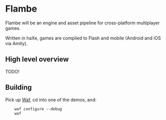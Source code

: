 Flambe
======

Flambe will be an engine and asset pipeline for cross-platform multiplayer games.

Written in haXe, games are compiled to Flash and mobile (Android and iOS via Amity).

High level overview
-------------------

TODO!

Building
--------

Pick up [Waf](https://code.google.com/p/waf/), cd into one of the demos, and:

        waf configure --debug
        waf
